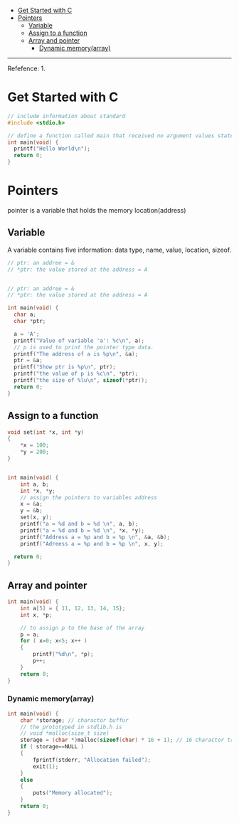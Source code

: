 <!-- TOC -->

- [Get Started with C](#get-started-with-c)
- [Pointers](#pointers)
  - [Variable](#variable)
  - [Assign to a function](#assign-to-a-function)
  - [Array and pointer](#array-and-pointer)
    - [Dynamic memory(array)](#dynamic-memoryarray)

<!-- /TOC -->

---
Refefence:
1. 


# Get Started with C

```cpp
// include information about standard
#include <stdio.h>  

// define a function called main that received no argument values statements
int main(void) { 
  printf("Hello World\n");
  return 0;
}
```

# Pointers
pointer is a variable that holds the memory location(address)
## Variable
A variable contains five information: data type, name, value, location, sizeof.

```cpp
// ptr: an addree = &
// *ptr: the value stored at the address = A


// ptr: an addree = &
// *ptr: the value stored at the address = A

int main(void) {
  char a;
  char *ptr;

  a = 'A';
  printf("Value of variable 'a': %c\n", a);
  // p is used to print the pointer type data.
  printf("The address of a is %p\n", &a); 
  ptr = &a;
  printf("Show ptr is %p\n", ptr); 
  printf("the value of p is %c\n", *ptr); 
  printf("the size of %lu\n", sizeof(*ptr)); 
  return 0;
}
```
## Assign to a function
```cpp
void set(int *x, int *y)
{
	*x = 100;
	*y = 200;
}


int main(void) {
	int a, b;
	int *x, *y;
	// assign the pointers to variables address
	x = &a;
	y = &b;
	set(x, y);
	printf("a = %d and b = %d \n", a, b);
	printf("a = %d and b = %d \n", *x, *y);
	printf("Address a = %p and b = %p \n", &a, &b);
	printf("Adreess a = %p and b = %p \n", x, y);

  return 0;
}
```
## Array and pointer
```cpp
int main(void) {
	int a[5] = { 11, 12, 13, 14, 15};
	int x, *p;

    // to assign p to the base of the array
	p = a;
	for ( x=0; x<5; x++ )
	{
		printf("%d\n", *p);
		p++;
	}
	return 0;
}
```
### Dynamic memory(array)

```cpp
int main(void) {
	char *storage; // charactor buffur
	// the prototyped in stdlib.h is
	// void *malloc(size_t size)
	storage = (char *)malloc(sizeof(char) * 16 + 1); // 16 charactor trunks + null
	if ( storage==NULL )
	{
		fprintf(stderr, "Allocation failed");
		exit(1);
	}
	else
	{
		puts("Memory allocated");
	}
	return 0;
}
```

